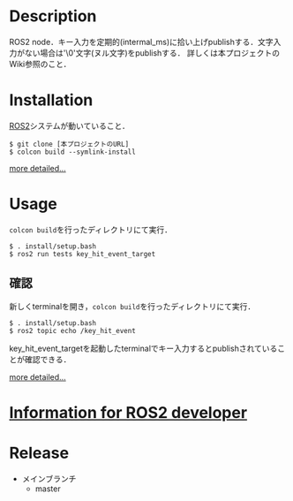 # Description
ROS2 node．キー入力を定期的(intermal_ms)に拾い上げpublishする．文字入力がない場合は'\0'文字(ヌル文字)をpublishする．
詳しくは本プロジェクトのWiki参照のこと．

# Installation
[ROS2](https://index.ros.org/doc/ros2/)システムが動いていること．


```
$ git clone [本プロジェクトのURL]
$ colcon build --symlink-install
```

[more detailed...](Installation_JP.md)

# Usage
`colcon build`を行ったディレクトリにて実行．

```
$ . install/setup.bash
$ ros2 run tests key_hit_event_target
```

## 確認
新しくterminalを開き，`colcon build`を行ったディレクトリにて実行．

```
$ . install/setup.bash
$ ros2 topic echo /key_hit_event
```

key_hit_event_targetを起動したterminalでキー入力するとpublishされていることが確認できる．

[more detailed...](Usage_JP.md)


# [Information for ROS2 developer](Information_for_ROS2_developer_JP.md)

# Release
* メインブランチ
    * master
